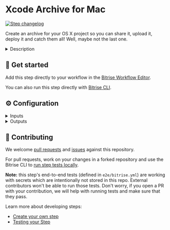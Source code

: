 # Xcode Archive for Mac

[![Step changelog](https://shields.io/github/v/release/bitrise-steplib/steps-xcode-archive-mac?include_prereleases&label=changelog&color=blueviolet)](https://github.com/bitrise-steplib/steps-xcode-archive-mac/releases)

Create an archive for your OS X project so you can share it, upload it, deploy it and catch them
all! Well, maybe not the last one.

<details>
<summary>Description</summary>


</details>

## 🧩 Get started

Add this step directly to your workflow in the [Bitrise Workflow Editor](https://devcenter.bitrise.io/steps-and-workflows/steps-and-workflows-index/).

You can also run this step directly with [Bitrise CLI](https://github.com/bitrise-io/bitrise).

## ⚙️ Configuration

<details>
<summary>Inputs</summary>

| Key | Description | Flags | Default |
| --- | --- | --- | --- |
| `export_method` | The method for exporting the application.  - `development`: Save a copy of the application signed with your Development identity. - `app-store`: Sign and package application for distribution in the Mac App Store. - `developer-id`: Save a copy of the application signed with your Developer ID. - `none`: Export a copy of the application without re-signing.  See `xcodebuild -help` for more information. | required | `development` |
| `custom_export_options_plist_content` | Used for Xcode version 7 and above.  Specifies a custom export options plist content that configures archive exporting. If empty, step generates these options based on provisioning profile, with default values.  Auto generated export options available for export methods:  - app-store - ad-hoc - enterprise - development  If the step doesn't find an export method based on the provisioning profile(s), the development method will be used.  Call `xcodebuild -help` for available export options. |  |  |
| `project_path` | A `.xcodeproj` or `.xcworkspace` path.  | required | `$BITRISE_PROJECT_PATH` |
| `scheme` | Scheme to use in archiving | required | `$BITRISE_SCHEME` |
| `configuration` | (optional) The configuration to use. By default, your Scheme defines which configuration (Debug, Release, ...) should be used, but you can overwrite it with this option. **Make sure that the Configuration you specify actually exists in your Xcode Project**. If it does not (for example, if you have a typo in the value of this input), Xcode will simply use the Configuration specified by the Scheme and will silently ignore this parameter!  |  |  |
| `is_clean_build` | Do a clean Xcode build before the archive? | required | `yes` |
| `workdir` | Working directory of the step. You can leave it empty to leave the working directory unchanged.  |  | `$BITRISE_SOURCE_DIR` |
| `xcodebuild_options` | Options added to the end of the xcodebuild call.  You can use multiple options, separated by a space character. Example: `-xcconfig PATH -verbose` |  |  |
| `disable_index_while_building` | Could make the build faster by adding `COMPILER_INDEX_STORE_ENABLE=NO` flag to the `xcodebuild` command which will disable the indexing during the build.  Indexing is needed for  * Autocomplete * Ability to quickly jump to definition * Get class and method help by alt clicking.  Which are not needed in CI environment.  **Note:** In Xcode you can turn off the `Index-WhileBuilding` feature  by disabling the `Enable Index-WhileBuilding Functionality` in the `Build Settings`.<br/> In CI environment you can disable it by adding `COMPILER_INDEX_STORE_ENABLE=NO` flag to the `xcodebuild` command. |  | `yes` |
| `force_team_id` | Used for Xcode version 8 and above.  Force xcodebuild to use the specified Developer Portal team during archive.  Format example:  - `1MZX23ABCD4` |  |  |
| `force_code_sign_identity` | Force xcodebuild to use specified Code Sign Identity.  Specify code signing identity as full ID (e.g. `Mac Developer: Bitrise Bot (VV2J4SV8V4)`) or specify code signing group ( `Mac Developer` or `Mac Distribution` ).  You also have to **specify the Identity in the format it's stored in Xcode project settings**, and **not how it's presented in the Xcode.app GUI**! **The input is case sensitive**: `Mac Distribution` works but `mac distribution` does not! |  |  |
| `force_provisioning_profile_specifier` | Used for Xcode version 8 and above.  Force xcodebuild to use specified Provisioning Profile.  How to get your Provisioning Profile Specifier:  - In Xcode make sure you disabled `Automatically manage signing` on your project's `General` tab - Now you can select your Provisioning Profile Specifier's name as `Provisioning Profile` input value on your project's `General` tab - `force_provisioning_profile_specifier` input value build up by the Team ID and the Provisioning Profile Specifier name, separated with slash character ('/'): `TEAM_ID/PROFILE_SPECIFIER_NAME`  Format example:  - `1MZX23ABCD4/My Provisioning Profile` |  |  |
| `force_provisioning_profile` | Force xcodebuild to use the specified Provisioning Profile.  Use Provisioning Profile's UUID. The profile's name is not accepted by xcodebuild.  How to get your UUID:  - In Xcode select your project -> Build Settings -> Code Signing - Select the desired Provisioning Profile, then scroll down in profile list and click on Other... - The popup will show your profile's UUID.  Format example:  - c5be4123-1234-4f9d-9843-0d9be985a068 |  |  |
| `output_tool` | If output_tool is set to xcpretty, the xcodebuild output will be prettified by xcpretty. If output_tool is set to xcodebuild, the raw xcodebuild output will be printed. | required | `xcpretty` |
| `output_dir` | This directory will contain the generated .app or .pkg file's and .dSYM.zip files.  |  | `$BITRISE_DEPLOY_DIR` |
| `artifact_name` | This name will be used as basename for the generated .xcarchive, .app or .pkg and .dSYM.zip files. | required | `${scheme}` |
| `is_export_xcarchive_zip` | If this input is set to `yes`, the generated .xcarchive will be zipped and moved to `output_dir`.  | required | `no` |
| `is_export_all_dsyms` | If this input is set to `yes` step will collect every dsym (.app dsym and framwork dsyms) in a directory, zip it and export the zipped directory path. Otherwise only .app dsym will be zipped and the zip path exported. | required | `no` |
| `verbose_log` | Enable verbose logging? | required | `no` |
</details>

<details>
<summary>Outputs</summary>

| Environment Variable | Description |
| --- | --- |
| `BITRISE_EXPORTED_FILE_PATH` | The created .app.zip or .pkg file's path |
| `BITRISE_APP_PATH` | The created .app path |
| `BITRISE_DSYM_PATH` | The created .dSYM.zip file's path |
| `BITRISE_XCARCHIVE_PATH` | The created .xcarchive.zip file's path |
| `BITRISE_MACOS_XCARCHIVE_PATH` | The created .xcarchive dir's path |
</details>

## 🙋 Contributing

We welcome [pull requests](https://github.com/bitrise-steplib/steps-xcode-archive-mac/pulls) and [issues](https://github.com/bitrise-steplib/steps-xcode-archive-mac/issues) against this repository.

For pull requests, work on your changes in a forked repository and use the Bitrise CLI to [run step tests locally](https://devcenter.bitrise.io/bitrise-cli/run-your-first-build/).

**Note:** this step's end-to-end tests (defined in `e2e/bitrise.yml`) are working with secrets which are intentionally not stored in this repo. External contributors won't be able to run those tests. Don't worry, if you open a PR with your contribution, we will help with running tests and make sure that they pass.

Learn more about developing steps:

- [Create your own step](https://devcenter.bitrise.io/contributors/create-your-own-step/)
- [Testing your Step](https://devcenter.bitrise.io/contributors/testing-and-versioning-your-steps/)
